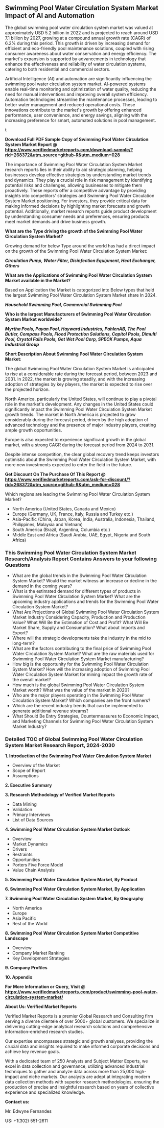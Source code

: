 <h2>Swimming Pool Water Circulation System Market Impact of AI and Automation</h2><p>The global swimming pool water circulation system market was valued at approximately USD 5.2 billion in 2022 and is projected to reach around USD 7.1 billion by 2027, growing at a compound annual growth rate (CAGR) of 6.2% during this period. This growth is driven by increasing demand for efficient and eco-friendly pool maintenance solutions, coupled with rising consumer awareness about water conservation and energy efficiency. The market's expansion is supported by advancements in technology that enhance the effectiveness and reliability of water circulation systems, catering to both residential and commercial sectors.</p><p>Artificial Intelligence (AI) and automation are significantly influencing the swimming pool water circulation system market. AI-powered systems enable real-time monitoring and optimization of water quality, reducing the need for manual interventions and improving overall system efficiency. Automation technologies streamline the maintenance processes, leading to better water management and reduced operational costs. These innovations contribute to the market's growth by offering enhanced performance, user convenience, and energy savings, aligning with the increasing preference for smart, automated solutions in pool management.</p>t</p><p id="" class=""><strong>Download Full PDF Sample Copy of Swimming Pool Water Circulation System Market Report @ <a href="https://www.verifiedmarketreports.com/download-sample/?rid=268372&utm_source=github-R&utm_medium=028" target="_blank">https://www.verifiedmarketreports.com/download-sample/?rid=268372&utm_source=github-R&utm_medium=028</a></strong></p><p>The importance of&nbsp;Swimming Pool Water Circulation System Market research reports lies in their ability to aid strategic planning, helping businesses develop effective strategies by understanding market trends and dynamics. They play a crucial role in risk management by identifying potential risks and challenges, allowing businesses to mitigate them proactively. These reports offer a competitive advantage by providing insights into competitors' strategies and Swimming Pool Water Circulation System Market positioning. For investors, they provide critical data for making informed decisions by highlighting market forecasts and growth potential. Additionally, market research reports guide product development by understanding consumer needs and preferences, ensuring products meet market demands and drive business growth.</p><p><strong>What are the&nbsp;Type driving the growth of the Swimming Pool Water Circulation System Market?</strong></p><p id="" class="">Growing demand for below Type around the world has had a direct impact on the growth of the Swimming Pool Water Circulation System Market:</p><em><strong>Circulation Pump, Water Filter, Disinfection Equipment, Heat Exchanger, Others</strong></em></p><strong>What are the&nbsp;Applications&nbsp;of Swimming Pool Water Circulation System Market available in the Market?</strong></p><p id="" class="">Based on Application the Market is categorized into Below types that held the largest Swimming Pool Water Circulation System Market share In 2024.</p><em><strong>Household Swimming Pool, Commercial Swimming Pool</strong></em></p><strong>Who is the largest Manufacturers of Swimming Pool Water Circulation System Market worldwide?</strong></p><p><em><strong>Myrtha Pools, Payan Pool, Hayward Industries, PahlenAB, The Pool Butler, Compass Pools, Flood Protection Solutions, Capitol Pools, Dimulti Pool, Crystal Falls Pools, Get Wet Pool Corp, SPECK Pumps, Aqua Industrial Group</strong></em></p><p id="" class=""><strong>Short Description About Swimming Pool Water Circulation System Market:</strong></p><p>The global Swimming Pool Water Circulation System Market is anticipated to rise at a considerable rate during the forecast period, between 2023 and 2031. In 2022, the market is growing steadily, and with the increasing adoption of strategies by key players, the market is expected to rise over the projected horizon.</p><p>North America, particularly the United States, will continue to play a pivotal role in the market's development. Any changes in the United States could significantly impact the Swimming Pool Water Circulation System Market growth trends. The market in North America is projected to grow considerably during the forecast period, driven by the high adoption of advanced technology and the presence of major industry players, creating ample growth opportunities.</p><p>Europe is also expected to experience significant growth in the global market, with a strong CAGR during the forecast period from 2024 to 2031.</p><p>Despite intense competition, the clear global recovery trend keeps investors optimistic about the Swimming Pool Water Circulation System Market, with more new investments expected to enter the field in the future.</p><p id="" class=""><strong>Get Discount On The Purchase Of This Report @ <a href="https://www.verifiedmarketreports.com/ask-for-discount/?rid=268372&utm_source=github-R&utm_medium=028" target="_blank">https://www.verifiedmarketreports.com/ask-for-discount/?rid=268372&utm_source=github-R&utm_medium=028</a></strong></p>Which regions are leading the Swimming Pool Water Circulation System Market?</p><ul><li>North America (United States, Canada and Mexico)</li><li>Europe (Germany, UK, France, Italy, Russia and Turkey etc.)</li><li>Asia-Pacific (China, Japan, Korea, India, Australia, Indonesia, Thailand, Philippines, Malaysia and Vietnam)</li><li>South America (Brazil, Argentina, Columbia etc.)</li><li>Middle East and Africa (Saudi Arabia, UAE, Egypt, Nigeria and South Africa)</li></ul><h3 id="" class="">This Swimming Pool Water Circulation System Market Research/Analysis Report Contains Answers to your following Questions</h3><ul><li>What are the global trends in the Swimming Pool Water Circulation System Market? Would the market witness an increase or decline in the demand in the coming years?</li><li>What is the estimated demand for different types of products in Swimming Pool Water Circulation System Market? What are the upcoming industry applications and trends for the Swimming Pool Water Circulation System Market?</li><li>What Are Projections of Global Swimming Pool Water Circulation System Market Industry Considering Capacity, Production and Production Value? What Will Be the Estimation of Cost and Profit? What Will Be Market Share, Supply and Consumption? What about imports and Export?</li><li>Where will the strategic developments take the industry in the mid to long-term?</li><li>What are the factors contributing to the final price of Swimming Pool Water Circulation System Market? What are the raw materials used for Swimming Pool Water Circulation System Market manufacturing?</li><li>How big is the opportunity for the Swimming Pool Water Circulation System Market? How will the increasing adoption of Swimming Pool Water Circulation System Market for mining impact the growth rate of the overall market?</li><li>How much is the global Swimming Pool Water Circulation System Market worth? What was the value of the market In 2020?</li><li>Who are the major players operating in the Swimming Pool Water Circulation System Market? Which companies are the front runners?</li><li>Which are the recent industry trends that can be implemented to generate additional revenue streams?</li><li>What Should Be Entry Strategies, Countermeasures to Economic Impact, and Marketing Channels for Swimming Pool Water Circulation System Market Industry?</li></ul><h3 id="" class="">Detailed TOC of Global Swimming Pool Water Circulation System Market Research Report, 2024-2030</h3><p id="" class=""><strong>1. Introduction of the Swimming Pool Water Circulation System Market</strong></p><ul><li>Overview of the Market</li><li>Scope of Report</li><li>Assumptions</li></ul><p id="" class=""><strong>2. Executive Summary</strong></p><p id="" class=""><strong>3. Research Methodology of Verified Market Reports</strong></p><ul><li>Data Mining</li><li>Validation</li><li>Primary Interviews</li><li>List of Data Sources</li></ul><p id="" class=""><strong>4. Swimming Pool Water Circulation System Market Outlook</strong></p><ul><li>Overview</li><li>Market Dynamics</li><li>Drivers</li><li>Restraints</li><li>Opportunities</li><li>Porters Five Force Model</li><li>Value Chain Analysis</li></ul><p id="" class=""><strong>5. Swimming Pool Water Circulation System Market, By Product</strong></p><p id="" class=""><strong>6. Swimming Pool Water Circulation System Market, By Application</strong></p><p id="" class=""><strong>7. Swimming Pool Water Circulation System Market, By Geography</strong></p><ul><li>North America</li><li>Europe</li><li>Asia Pacific</li><li>Rest of the World</li></ul><p id="" class=""><strong>8. Swimming Pool Water Circulation System Market Competitive Landscape</strong></p><ul><li>Overview</li><li>Company Market Ranking</li><li>Key Development Strategies</li></ul><p id="" class=""><strong>9. Company Profiles</strong></p><p id="" class=""><strong>10. Appendix</strong></p><p id="" class=""><strong>For More Information or Query, Visit @ <a href="https://www.verifiedmarketreports.com/product/swimming-pool-water-circulation-system-market/" target="_blank">https://www.verifiedmarketreports.com/product/swimming-pool-water-circulation-system-market/</a></strong></p><p id="" class=""><strong>About Us: Verified Market Reports</strong></p><p id="" class="">Verified Market Reports is a premier Global Research and Consulting firm serving a diverse clientele of over 5000+ global customers. We specialize in delivering cutting-edge analytical research solutions and comprehensive information-enriched research studies.</p><p id="" class="">Our expertise encompasses strategic and growth analyses, providing the crucial data and insights required to make informed corporate decisions and achieve key revenue goals.</p><p id="" class="">With a dedicated team of 250 Analysts and Subject Matter Experts, we excel in data collection and governance, utilizing advanced industrial techniques to gather and analyze data across more than 25,000 high-impact and niche markets. Our analysts are adept at integrating modern data collection methods with superior research methodologies, ensuring the production of precise and insightful research based on years of collective experience and specialized knowledge.</p><p id="" class=""><strong>Contact us:</strong></p><p id="" class="">Mr. Edwyne Fernandes</p><p id="" class="">US: +1(302) 551-2611</p>